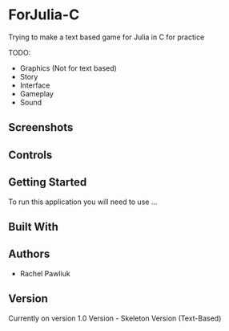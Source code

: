# ForJulia-C
Trying to make a text based game for Julia in C for practice

TODO:
* Graphics (Not for text based)
* Story
* Interface
* Gameplay
* Sound

## Screenshots


## Controls


## Getting Started

To run this application you will need to use ...

## Built With



## Authors

* Rachel Pawliuk


## Version

Currently on version 1.0 Version - Skeleton Version (Text-Based)
